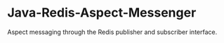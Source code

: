 Java-Redis-Aspect-Messenger
===========================

Aspect messaging through the Redis publisher and subscriber interface.